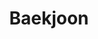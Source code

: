 ---
title: "Baekjoon"
layout: category
permalink: /categories/baekjoon/
author_profile: true
taxonomy: Baekjoon
sidebar:
  nav: "categories"
---